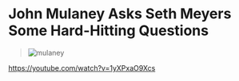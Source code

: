 # John Mulaney Asks Seth Meyers Some Hard-Hitting Questions

> ![mulaney](https://i.ytimg.com/vi/1yXPxaO9Xcs/maxresdefault.jpg)

https://youtube.com/watch?v=1yXPxaO9Xcs
